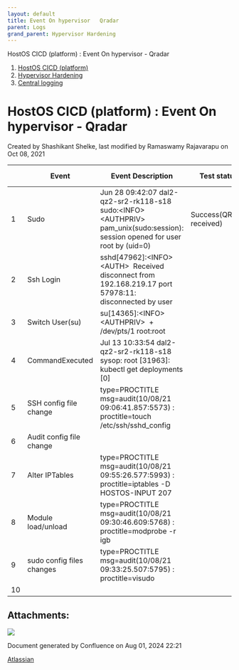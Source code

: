 ```yaml
---
layout: default
title: Event On hypervisor   Qradar 
parent: Logs 
grand_parent: Hypervisor Hardening
---
```




HostOS CICD (platform) : Event On hypervisor \- Qradar








1. [HostOS CICD (platform)](index.html)
2. [Hypervisor Hardening](Hypervisor-Hardening_189301597.html)
3. [Central logging](Central-logging_207782309.html)



# HostOS CICD (platform) : Event On hypervisor \- Qradar





 
 
 
 
 
 
 
 
 Created by  Shashikant Shelke, last modified by  Ramaswamy Rajavarapu on Oct 08, 2021
 



|  | Event | Event Description | **Test status** | **Qradar receiving** | **Qradar rule** |
| --- | --- | --- | --- | --- | --- |
| 1 | Sudo | Jun 28 09:42:07 dal2\-qz2\-sr2\-rk118\-s18 sudo:\<INFO\> \<AUTHPRIV\>  pam\_unix(sudo:session): session opened for user root by (uid\=0\) | Success(QRadar received) |  | auth,authpriv.\*       @@192\.168\.219\.128:514 |
| 2 | Ssh Login | sshd\[47962]:\<INFO\> \<AUTH\>  Received disconnect from 192.168.219.17 port 57978:11: disconnected by user |  |  |  |
| 3 | Switch User(su) | su\[14365]:\<INFO\> \<AUTHPRIV\>  \+ /dev/pts/1 root:root |  |  |  |
| 4 | CommandExecuted | Jul 13 10:33:54 dal2\-qz2\-sr2\-rk118\-s18 sysop: root \[31963]: kubectl get deployments \[0] |  |  |  |
| 5 | SSH config file change | type\=PROCTITLE msg\=audit(10/08/21 09:06:41\.857:5573\) : proctitle\=touch /etc/ssh/sshd\_config |  |  |  |
| 6 | Audit config file change |  |  |  |  |
| 7 | Alter IPTables | type\=PROCTITLE msg\=audit(10/08/21 09:55:26\.577:5993\) : proctitle\=iptables \-D HOSTOS\-INPUT 207 |  |  |  |
| 8 | Module load/unload | type\=PROCTITLE msg\=audit(10/08/21 09:30:46\.609:5768\) : proctitle\=modprobe \-r igb |  |  |  |
| 9 | sudo config files changes | type\=PROCTITLE msg\=audit(10/08/21 09:33:25\.507:5795\) : proctitle\=visudo |  |  |  |
| 10 |  |  |  |  |  |





## Attachments:




![](images/icons/bullet_blue.gif)

 


Document generated by Confluence on Aug 01, 2024 22:21


[Atlassian](https://www.atlassian.com/)


 


